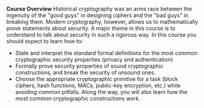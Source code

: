 **Course Overview**
Historical cryptography was an arms race between the ingenuity of the "good guys" in designing ciphers and the "bad guys" in breaking them. Modern cryptography, however, allows us to mathematically prove statements about security. A major theme in this course is to understand to talk about security in such a rigorous way. In this course you should expect to learn how to:
* State and interpret the standard formal definitions for the most common cryptographic security properties (privacy and authentication)
* Formally prove security properties of sound cryptographic constructions, and break the security of unsound ones. 
* Choose the appropriate cryptographic primitive for a task (block ciphers, hash functions, MACs, public-key encryption, etc.) while avoiding common pitfalls. 
Along the way, you will also learn how the most common cryptographic constructions work. 
